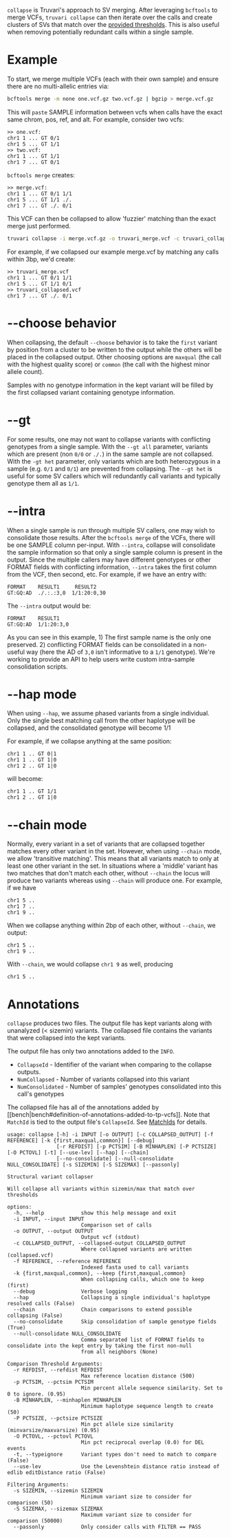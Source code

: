 `collapse` is Truvari's approach to SV merging. After leveraging `bcftools` to merge VCFs, `truvari collapse` can then iterate over the calls and create clusters of SVs that match over the [provided thresholds](https://github.com/spiralgenetics/truvari/wiki/bench#matching-parameters). This is also useful when removing potentially redundant calls within a single sample. 

Example
=======
To start, we merge multiple VCFs (each with their own sample) and ensure there are no multi-allelic entries via: 
```bash
bcftools merge -m none one.vcf.gz two.vcf.gz | bgzip > merge.vcf.gz
```

This will `paste` SAMPLE information between vcfs when calls have the exact same chrom, pos, ref, and alt.
For example, consider two vcfs:

    >> one.vcf:
    chr1 1 ... GT 0/1
    chr1 5 ... GT 1/1
    >> two.vcf:
    chr1 1 ... GT 1/1
    chr1 7 ... GT 0/1

`bcftools merge` creates:

    >> merge.vcf:
    chr1 1 ... GT 0/1 1/1
    chr1 5 ... GT 1/1 ./.
    chr1 7 ... GT ./. 0/1    

This VCF can then be collapsed to allow 'fuzzier' matching than the exact merge just performed.

```bash
truvari collapse -i merge.vcf.gz -o truvari_merge.vcf -c truvari_collapsed.vcf
```

For example, if we collapsed our example merge.vcf by matching any calls within 3bp, we'd create:

    >> truvari_merge.vcf
    chr1 1 ... GT 0/1 1/1
    chr1 5 ... GT 1/1 0/1
    >> truvari_collapsed.vcf
    chr1 7 ... GT ./. 0/1    

--choose behavior
=================
When collapsing, the default `--choose` behavior is to take the `first` variant by position from a cluster to
be written to the output while the others will be placed in the collapsed output. 
Other choosing options are `maxqual` (the call with the highest quality score) or `common` (the call with the highest minor allele count).

Samples with no genotype information in the kept variant will be filled by the first
collapsed variant containing genotype information.                                                                                    

--gt
====
For some results, one may not want to collapse variants with conflicting genotypes from a single sample. With the `--gt all` parameter, variants which are present (non `0/0` or `./.`) in the same sample are not collapsed. With the `-gt het` parameter, only variants which are both heterozygous in a sample (e.g. `0/1` and `0/1`) are prevented from collapsing. The `--gt het` is useful for some SV callers which will redundantly call variants and typically genotype them all as `1/1`.

--intra
=======
When a single sample is run through multiple SV callers, one may wish to consolidate those results. After the `bcftools merge` of the VCFs, there will be one SAMPLE column per-input. With `--intra`, collapse will consolidate the sample information so that only a single sample column is present in the output. Since the multiple callers may have different genotypes or other FORMAT fields with conflicting information, `--intra` takes the first column from the VCF, then second, etc. For example, if we have an entry with:
```
FORMAT    RESULT1     RESULT2
GT:GQ:AD  ./.:.:3,0  1/1:20:0,30
```
The `--intra` output would be:
```
FORMAT    RESULT1
GT:GQ:AD  1/1:20:3,0
```
As you can see in this example, 1) The first sample name is the only one preserved. 2) conflicting FORMAT fields can be consolidated in a non-useful way (here the AD of `3,0` isn't informative to a `1/1` genotype). We're working to provide an API to help users write custom intra-sample consolidation scripts.

--hap mode
==========
When using `--hap`, we assume phased variants from a single individual. Only the
single best matching call from the other haplotype will be collapsed,
and the consolidated genotype will become 1/1

For example, if we collapse anything at the same position:

    chr1 1 .. GT 0|1
    chr1 1 .. GT 1|0
    chr1 2 .. GT 1|0

will become:

    chr1 1 .. GT 1/1
    chr1 2 .. GT 1|0

--chain mode
============
Normally, every variant in a set of variants that are collapsed together matches every other variant in the set. However, when using `--chain` mode, we allow 'transitive matching'. This means that all variants match to only at least one other variant in the set. In situations where a 'middle' variant has two matches that don't match each other, without `--chain` the locus will produce two variants whereas using `--chain` will produce one.
For example, if we have

    chr1 5 ..
    chr1 7 ..
    chr1 9 ..

When we collapse anything within 2bp of each other, without `--chain`, we output:

    chr1 5 ..
    chr1 9 ..

With `--chain`, we would collapse `chr1 9` as well, producing

    chr1 5 ..

Annotations
===========
`collapse` produces two files. The output file has kept variants along with unanalyzed (< sizemin) variants. The collapsed file contains the variants that were collapsed into the kept variants. 

The output file has only two annotations added to the `INFO`. 
- `CollapseId` - Identifier of the variant when comparing to the collapse outputs. 
- `NumCollapsed` - Number of variants collapsed into this variant
- `NumConsolidated` - Number of samples' genotypes consolidated into this call's genotypes

The collapsed file has all of the annotations added by [[bench|bench#definition-of-annotations-added-to-tp-vcfs]]. Note that `MatchId` is tied to the output file's `CollapseId`. See [MatchIds](https://github.com/spiralgenetics/truvari/wiki/MatchIds) for details.

```
usage: collapse [-h] -i INPUT [-o OUTPUT] [-c COLLAPSED_OUTPUT] [-f REFERENCE] [-k {first,maxqual,common}] [--debug]
                [-r REFDIST] [-p PCTSIM] [-B MINHAPLEN] [-P PCTSIZE] [-O PCTOVL] [-t] [--use-lev] [--hap] [--chain]
                [--no-consolidate] [--null-consolidate NULL_CONSOLIDATE] [-s SIZEMIN] [-S SIZEMAX] [--passonly]

Structural variant collapser

Will collapse all variants within sizemin/max that match over thresholds

options:
  -h, --help            show this help message and exit
  -i INPUT, --input INPUT
                        Comparison set of calls
  -o OUTPUT, --output OUTPUT
                        Output vcf (stdout)
  -c COLLAPSED_OUTPUT, --collapsed-output COLLAPSED_OUTPUT
                        Where collapsed variants are written (collapsed.vcf)
  -f REFERENCE, --reference REFERENCE
                        Indexed fasta used to call variants
  -k {first,maxqual,common}, --keep {first,maxqual,common}
                        When collapsing calls, which one to keep (first)
  --debug               Verbose logging
  --hap                 Collapsing a single individual's haplotype resolved calls (False)
  --chain               Chain comparisons to extend possible collapsing (False)
  --no-consolidate      Skip consolidation of sample genotype fields (True)
  --null-consolidate NULL_CONSOLIDATE
                        Comma separated list of FORMAT fields to consolidate into the kept entry by taking the first non-null
                        from all neighbors (None)

Comparison Threshold Arguments:
  -r REFDIST, --refdist REFDIST
                        Max reference location distance (500)
  -p PCTSIM, --pctsim PCTSIM
                        Min percent allele sequence similarity. Set to 0 to ignore. (0.95)
  -B MINHAPLEN, --minhaplen MINHAPLEN
                        Minimum haplotype sequence length to create (50)
  -P PCTSIZE, --pctsize PCTSIZE
                        Min pct allele size similarity (minvarsize/maxvarsize) (0.95)
  -O PCTOVL, --pctovl PCTOVL
                        Min pct reciprocal overlap (0.0) for DEL events
  -t, --typeignore      Variant types don't need to match to compare (False)
  --use-lev             Use the Levenshtein distance ratio instead of edlib editDistance ratio (False)

Filtering Arguments:
  -s SIZEMIN, --sizemin SIZEMIN
                        Minimum variant size to consider for comparison (50)
  -S SIZEMAX, --sizemax SIZEMAX
                        Maximum variant size to consider for comparison (50000)
  --passonly            Only consider calls with FILTER == PASS
```